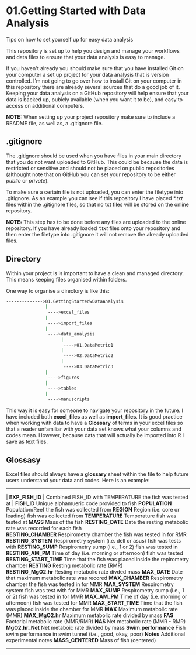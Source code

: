 # 01.Getting Started with Data Analysis
Tips on how to set yourself up for easy data analysis

This repository is set up to help you design and manage your workflows and 
data files to ensure that your data analysis is easy to manage. 

If you haven't already you should make sure that you have installed Git on your 
computer a set up project for your data analysis that is version controlled. 
I'm not going to go over how to install Git on your computer in this repository 
there are already several sources that do a good job of it. Keeping your data 
analysis on a GitHub repository will help ensure that your data is backed up, 
pubicly available (when you want it to be), and easy to access on additional 
computers. 

**NOTE:** When setting up your project repository make sure to include a README 
file, as well as, a .gitignore file. 

## .gitignore 

The .gitignore should be used when you have files in your main directory that 
you do not want uploaded to GitHub. This could be because the data is restricted 
or sensitive and should not be placed on public repositories (althought note 
that on GitHub you can set your repository to be either _public_ or _private_). 

To make sure a certain file is not uploaded, you can enter the filetype into 
.gitignore. As an example you can see if this repository I have placed _*.txt_ 
files within the .gitignore files, so that no txt files will be stored on the 
online repository. 

**NOTE:** This step has to be done before any files are uploaded to the online 
repository. If you have already loaded _*.txt_ files onto your repository and 
then enter the filetype into .gitignore it will not remove the already uploaded 
files. 

## Directory 

Within your project is is important to have a clean and managed directory. This 
means keeping files organised within folders. 

One way to organise a directory is like this: 

```bash
-------------->01.GettingStartedwDataAnalysis 
               |
                ---->excel_files 
               |
                ---->import_files 
               |
                ---->data_analysis 
                     |
                      ---->01.DataMetric1 
                     |
                      ---->02.DataMetric2 
                     | 
                      ---->03.DataMetric3 
               | 
                ---->figures 
               |
                ---->tables 
               |
                ---->manuscripts 
```

This way it is easy for someone to navigate your repository in the future. I 
have included both **excel_files** as well as **import_files**. It is good 
practice when working with data to have a **Glossary** of terms in your excel 
files so that a reader unfamiliar with your data set knows what your columns 
and codes mean. However, because data that will actually be imported into R I 
save as text files. 

## Glossasy 

Excel files should always have a **glossary** sheet within the file to help 
future users understand your data and codes. Here is an example: 


---------------------- ------------------------------------------------------------------
| **EXP_FISH_ID** |        Combined FISH_ID with TEMPERATURE the fish was tested at |
**FISH_ID**            Unique alphamueric code provided to fish
**POPULATION**         Population/Reef the fish was collected from 
**REGION**             Region (i.e. core or leading) fish was collected from 
**TEMPERATURE**        Temperature fish was tested at 
**MASS**               Mass of the fish 
**RESTING_DATE**       Date the resting metabolic rate was recorded for each fish     
**RESTING_CHAMBER**    Respirometry chamber the fish was tested in for RMR
**RESTING_SYSTEM**     Respirometry system (i.e. dell or asus) fish was tests with 
**RESTING_SUMP**       Respirometry sump (i.e., 1 or 2) fish was tested in
**RESTING_AM_PM**      Time of day (i.e. morning or afternoon) fish was tested 
**RESTING_START_TIME** Time that the fish was placed inside the repirometry chamber 
**RESTING**            Resting metabolic rate (RMR)  
**RESTING_MgO2.hr**    Resting metabolic rate divded mass 
**MAX_DATE**           Date that maximum metabolic rate was recored 
**MAX_CHAMBER**        Respirometry chamber the fish was tested in for MMR
**MAX_SYSTEM**         Respirometry system fish was test with for MMR 
**MAX_SUMP**           Respirometry sump (i.e., 1 or 2) fish was tested in for MMR 
**MAX_AM_PM**          Time of day (i.e. morning or afternoon) fish was tested for MMR 
**MAX_START_TIME**     Time that the fish was placed inside the chamber for MMR 
**MAX**                Maximum metabolic rate (MMR) 
**MAX_MgO2.hr**        Maximum metabolic rate divided by mass 
**FAS**                Factorial metabolic rate (MMR/RMR) 
**NAS**                Net metabolic rate (MMR - RMR) 
**MgO2.hr_Net**        Net metaboic rate divided by mass 
**Swim.performance**   Fish swim performance in swim tunnel (i.e., good, okay, poor) 
**Notes**              Additional experimental notes
**MASS_CENTERED**      Mass of fish (centered)
---------------------- -----------------------------------------------------------------
